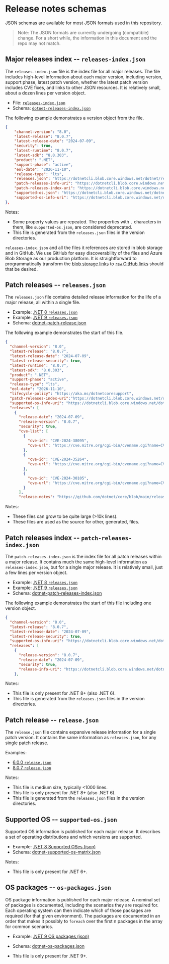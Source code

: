 # Release notes schemas

JSON schemas are available for most JSON formats used in this repository.

> Note: The JSON formats are currently undergoing (compatible) change. For a short while, the information in this document and the repo may not match.

## Major releases index -- `releases-index.json`

The `releases-index.json` file is the index file for all major releases. The file includes high-level information about each major version, including version, support phase, latest patch version, whether the latest patch version includes CVE fixes, and links to other JSON resources. It is relatively small, about a dozen lines per version object.

- File: [`releases-index.json`](../releases-index.json)
- Schema: [`dotnet-releases-index.json`](./dotnet-releases-index.json)

The following example demonstrates a version object from the file.

```json
{
    "channel-version": "8.0",
    "latest-release": "8.0.7",
    "latest-release-date": "2024-07-09",
    "security": true,
    "latest-runtime": "8.0.7",
    "latest-sdk": "8.0.303",
    "product": ".NET",
    "support-phase": "active",
    "eol-date": "2026-11-10",
    "release-type": "lts",
    "releases.json": "https://dotnetcli.blob.core.windows.net/dotnet/release-metadata/8.0/releases.json",
    "patch-releases-info-uri": "https://dotnetcli.blob.core.windows.net/dotnet/release-metadata/8.0/releases.json",
    "patch-releases-index-uri": "https://dotnetcli.blob.core.windows.net/dotnet/release-metadata/8.0/patch-releases-index.json",
    "supported-os.json": "https://dotnetcli.blob.core.windows.net/dotnet/release-metadata/8.0/supported-os.json",
    "supported-os-info-uri": "https://dotnetcli.blob.core.windows.net/dotnet/release-metadata/8.0/supported-os.json"
},
```

Notes:

- Some property values are repeated. The properties with `.` characters in them, like `supported-os.json`, are considered deprecated.
- This file is generated from the `releases.json` files in the version directories.

`releases-index.json` and all the files it references are stored in blob storage and in GitHub. We use GitHub for easy discoverability of the files and Azure Blob Storage as our production platform. It is straightforward to programmatically transform the [blob storage links](https://dotnetcli.blob.core.windows.net/dotnet/release-metadata/releases-index.json) to [`raw` GitHub links](https://raw.githubusercontent.com/dotnet/core/main/release-notes/releases-index.json) should that be desired.

## Patch releases -- `releases.json`

The `releases.json` file contains detailed release information for the life of a major release, all within a single file.

- Example: [.NET 8 `releases.json`](../8.0/releases.json)
- Example: [.NET 9 `releases.json`](../9.0/releases.json)
- Schema: [dotnet-patch-release.json](./dotnet-patch-release.json)

The following example demonstrates the start of this file.

```json
{
  "channel-version": "8.0",
  "latest-release": "8.0.7",
  "latest-release-date": "2024-07-09",
  "latest-release-security": true,
  "latest-runtime": "8.0.7",
  "latest-sdk": "8.0.303",
  "product": ".NET",
  "support-phase": "active",
  "release-type": "lts",
  "eol-date": "2026-11-10",
  "lifecycle-policy": "https://aka.ms/dotnetcoresupport",
  "patch-releases-index-uri":"https://dotnetcli.blob.core.windows.net/dotnet/release-metadata/8.0/patch-releases-index.json",
  "supported-os-info-uri": "https://dotnetcli.blob.core.windows.net/dotnet/release-metadata/8.0/supported-os.json",
  "releases": [
    {
      "release-date": "2024-07-09",
      "release-version": "8.0.7",
      "security": true,
      "cve-list": [
        {
          "cve-id": "CVE-2024-38095",
          "cve-url": "https://cve.mitre.org/cgi-bin/cvename.cgi?name=CVE-2024-38095"
        },
        {
          "cve-id": "CVE-2024-35264",
          "cve-url": "https://cve.mitre.org/cgi-bin/cvename.cgi?name=CVE-2024-35264"
        },
        {
          "cve-id": "CVE-2024-30105",
          "cve-url": "https://cve.mitre.org/cgi-bin/cvename.cgi?name=CVE-2024-30105"
        }
      ],
      "release-notes": "https://github.com/dotnet/core/blob/main/release-notes/8.0/8.0.7/8.0.7.md",
```

Notes:

- These files can grow to be quite large (>10k lines).
- These files are used as the source for other, generated, files.

## Patch releases index -- `patch-releases-index.json`

The `patch-releases-index.json` is the index file for all patch releases within a major release. It contains much the same high-level information as `releases-index.json`, but for a single major release.  It is relatively small, just a few lines per version object.

- Example: [.NET 8 `releases.json`](../8.0/patch-releases-index.json)
- Example: [.NET 9 `releases.json`](../9.0/patch-releases-index.json)
- Schema: [dotnet-patch-releases-index.json](./dotnet-patch-releases-index.json)

The following example demonstrates the start of this file including one version object.

```json
{
  "channel-version": "8.0",
  "latest-release": "8.0.7",
  "latest-release-date": "2024-07-09",
  "latest-release-security": true,
  "supported-os-info-uri": "https://dotnetcli.blob.core.windows.net/dotnet/release-metadata/8.0/supported-os.json",
  "releases": [
    {
      "release-version": "8.0.7",
      "release-date": "2024-07-09",
      "security": true,
      "release-info-uri": "https://dotnetcli.blob.core.windows.net/dotnet/release-metadata/8.0/8.0.7/release.json"
    },
```

Notes:

- This file is only present for .NET 8+ (also .NET 6).
- This file is generated from the `releases.json` files in the version directories.

## Patch release -- `release.json`

The `release.json` file contains expansive release information for a single patch version. It contains the same information as `releases.json`, for any single patch release.

Examples:

- [6.0.0 `release.json`](../6.0/6.0.0/release.json)
- [8.0.7 `release.json`](../8.0/8.0.7/release.json)

Notes:

- This file is medium size, typically <1000 lines.
- This file is only present for .NET 8+ (also .NET 6).
- This file is generated from the `releases.json` files in the version directories.

## Supported OS -- `supported-os.json`

Supported OS information is published for each major release. It describes a set of operating distributions and which versions are supported.

- Example: [.NET 8 Supported OSes (json)](../8.0/supported-os.json)
- Schema: [dotnet-supported-os-matrix.json](./dotnet-supported-os-matrix.json)

Notes:

- This file is only present for .NET 6+.

## OS packages -- `os-packages.json`

OS package information is published for each major release. A nominal set of packages is documented, including the scenarios they are required for. Each operating system can then indicate which of those packages are required (for that given environment). The packages are documented in an order that makes it possibly to `foreach` over the first n packages in the array for common scenarios.

- Example: [.NET 9 OS packages (json)](../9.0/os-packages.json)
- Schema: [dotnet-os-packages.json](./schemas/dotnet-os-packages.json)

- This file is only present for .NET 9+.
